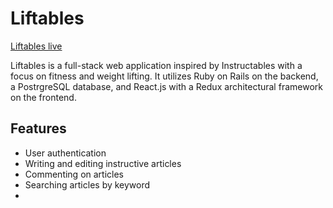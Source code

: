 # Liftables

[Liftables live](liftables.herokuapp.com)

Liftables is a full-stack web application inspired by Instructables with a focus on fitness and weight lifting. It utilizes Ruby on Rails on the backend, a PostrgreSQL database, and React.js with a Redux architectural framework on the frontend.

## Features

* User authentication
* Writing and editing instructive articles
* Commenting on articles
* Searching articles by keyword
* 
